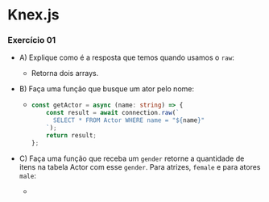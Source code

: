 # Knex.js

### Exercício 01

- A) Explique como é a resposta que temos quando usamos o `raw`:

  - Retorna dois arrays.

- B) Faça uma função que busque um ator pelo nome:

  - ```typescript
    const getActor = async (name: string) => {
    	const result = await connection.raw(`
          SELECT * FROM Actor WHERE name = "${name}"
        `);
    	return result;
    };
    ```

- C) Faça uma função que receba um `gender` retorne a quantidade de itens na tabela Actor com esse `gender`. Para atrizes, `female` e para atores `male`:
  - ```sql

    ```
